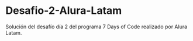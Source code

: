 # Desafio-2-Alura-Latam
Solución del desafío día 2 del programa 7 Days of Code realizado por Alura Latam.
